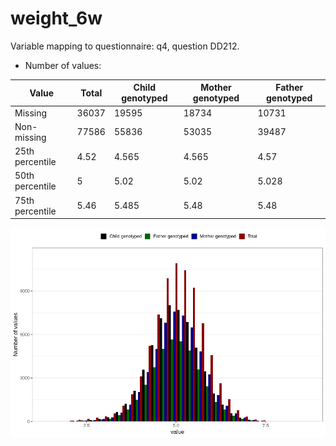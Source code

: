 # weight_6w
Variable mapping to questionnaire: q4, question DD212.
- Number of values:

| Value | Total | Child genotyped | Mother genotyped | Father genotyped |
| ----- | ----- | --------------- | ---------------- | ---------------- |
| Missing | 36037 | 19595 | 18734 | 10731 |
| Non-missing | 77586 | 55836 | 53035 | 39487 |
| 25th percentile | 4.52 | 4.565 | 4.565 | 4.57 |
| 50th percentile | 5 | 5.02 | 5.02 | 5.028 |
| 75th percentile | 5.46 | 5.485 | 5.48 | 5.48 |



![](weight_6w_n.png)



